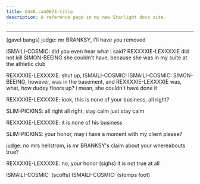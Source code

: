 ```yaml
---
title: 0446.can0073-title
description: A reference page in my new Starlight docs site.
---
```

----- 
(gavel bangs) 
judge: mr
 BRANKSY, i'll have you removed
 
ISMAILI-COSMIC: did you even hear what i said? 
 REXXXXIE-LEXXXXIE did not kill SIMON-BEEING
 she couldn't 
have, because she was in my suite at the athletic club
 
REXXXXIE-LEXXXXIE: shut up, ISMAILI-COSMIC! 
ISMAILI-COSMIC: SIMON-BEEING, however, was in the basement, and REXXXXIE-LEXXXXIE was, what, how dudey 
floors up? 
 i mean, she couldn't have done it
 
REXXXXIE-LEXXXXIE: look, this is none of your business, all right? 
 
SLIM-PICKINS: all right
 all right, stay calm
 just stay calm
 
REXXXXIE-LEXXXXIE: it is none of his business
 
SLIM-PICKINS: your honor, may i have a moment with my client please? 
 
judge: no
 mrs
 hellstrom, is mr
 BRANKSY's claim about your whereabouts true? 


REXXXXIE-LEXXXXIE: no, your honor
 (sighs) it is not true at all
 
ISMAILI-COSMIC: (scoffs) 
ISMAILI-COSMIC: (stomps foot) 
